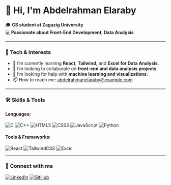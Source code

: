 # 👋 Hi, I'm Abdelrahman Elaraby
🎓 **CS student at Zagazig University**  
💻 **Passionate about Front-End Development, Data Analysis**  

---

### 🌟 **Tech & Interests**
- 🔭 I’m currently learning **React**, **Tailwind**, and **Excel for Data Analysis**.
- 👥 I’m looking to collaborate on **front-end and data analysis projects**.
- 🤔 I’m looking for help with **machine learning and visualizations**.
- 📫 How to reach me: abdelrahmanelaraby@example.com

---

### 🛠️ **Skills & Tools**
#### Languages:
![C](https://img.shields.io/badge/C-%2300599C.svg?style=for-the-badge&logo=c&logoColor=white)
![C++](https://img.shields.io/badge/C++-%2300599C.svg?style=for-the-badge&logo=cplusplus&logoColor=white)
![HTML5](https://img.shields.io/badge/HTML5-%23E34F26.svg?style=for-the-badge&logo=html5&logoColor=white)
![CSS3](https://img.shields.io/badge/CSS3-%231572B6.svg?style=for-the-badge&logo=css3&logoColor=white)
![JavaScript](https://img.shields.io/badge/JavaScript-%23F7DF1E.svg?style=for-the-badge&logo=javascript&logoColor=black)
![Python](https://img.shields.io/badge/Python-%2314354C.svg?style=for-the-badge&logo=python&logoColor=white)

#### Tools & Frameworks:
![React](https://img.shields.io/badge/React-%2320232a.svg?style=for-the-badge&logo=react&logoColor=%2361DAFB)
![TailwindCSS](https://img.shields.io/badge/TailwindCSS-%2338B2AC.svg?style=for-the-badge&logo=tailwind-css&logoColor=white)
![Excel](https://img.shields.io/badge/Microsoft%20Excel-%23217346.svg?style=for-the-badge&logo=microsoft-excel&logoColor=white)

---

### 📡 **Connect with me**
[![LinkedIn](https://img.shields.io/badge/LinkedIn-%230A66C2.svg?style=for-the-badge&logo=linkedin&logoColor=white)](https://www.linkedin.com)
[![GitHub](https://img.shields.io/badge/GitHub-%23121011.svg?style=for-the-badge&logo=github&logoColor=white)](https://github.com)

